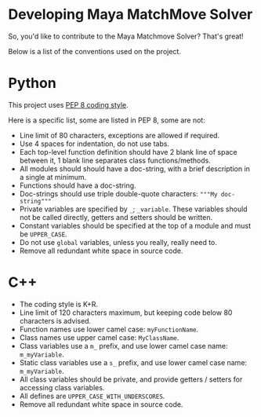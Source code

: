 # Developing Maya MatchMove Solver

So, you'd like to contribute to the Maya Matchmove Solver? That's great! 

Below is a list of the conventions used on the project.

# Python

This project uses [PEP 8 coding style](https://www.python.org/dev/peps/pep-0008/).

Here is a specific list, some are listed in PEP 8, some are not: 
- Line limit of 80 characters, exceptions are allowed if required.
- Use 4 spaces for indentation, do not use tabs.
- Each top-level function definition should have 2 blank line of space between it, 1 blank line separates class functions/methods.
- All modules should should have a doc-string, with a brief description in a single at minimum.
- Functions should have a doc-string.
- Doc-strings should use triple double-quote characters: `"""My doc-string"""`
- Private variables are specified by `_`; `_variable`. These variables should not be called directly, getters and setters should be written.
- Constant variables should be specified at the top of a module and must be `UPPER_CASE`.
- Do not use `global` variables, unless you really, really need to.
- Remove all redundant white space in source code.

# C++

- The coding style is K+R.
- Line limit of 120 characters maximum, but keeping code below 80 characters is advised.
- Function names use lower camel case: `myFunctionName`.
- Class names use upper camel case: `MyClassName`.
- Class variables use a `m_` prefix, and use lower camel case name: `m_myVariable`.
- Static class variables use a `s_` prefix, and use lower camel case name: `m_myVariable`.
- All class variables should be private, and provide getters / setters for accessing class variables.
- All defines are `UPPER_CASE_WITH_UNDERSCORES`.
- Remove all redundant white space in source code.